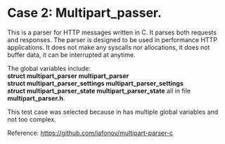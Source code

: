 # Case 2: Multipart_passer.

This is a parser for HTTP messages written in C. It parses both requests and responses. The parser is designed to be used in performance HTTP applications. It does not make any syscalls nor allocations, it does not buffer data, it can be interrupted at anytime.

The global variables include:</br>
**struct multipart_parser multipart_parser**</br>
**struct multipart_parser_settings multipart_parser_settings**</br>
**struct multipart_parser_state multipart_parser_state**
all in file **multipart_parser.h**.

This test case was selected because in has multiple global variables and not too complex.

Reference: https://github.com/iafonov/multipart-parser-c 

 


